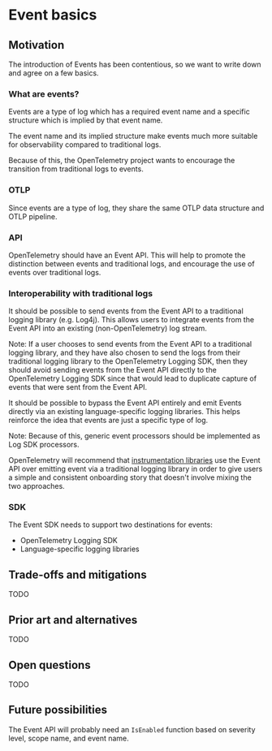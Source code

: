 # Event basics

## Motivation

The introduction of Events has been contentious, so we want to write down and agree on a few basics.

### What are events?

Events are a type of log which has a required event name and a specific structure which is implied by that event name.

The event name and its implied structure make events much more suitable for observability compared to traditional logs.

Because of this, the OpenTelemetry project wants to encourage the transition from traditional logs to events.

### OTLP

Since events are a type of log, they share the same OTLP data structure and OTLP pipeline.

### API

OpenTelemetry should have an Event API. This will help to promote the distinction between events and traditional logs,
and encourage the use of events over traditional logs.

### Interoperability with traditional logs

It should be possible to send events from the Event API to a traditional logging library (e.g. Log4j).
This allows users to integrate events from the Event API into an existing (non-OpenTelemetry) log stream.

Note: If a user chooses to send events from the Event API to a traditional logging library, and they have
also chosen to send the logs from their traditional logging library to the OpenTelemetry Logging SDK, then they should
avoid sending events from the Event API directly to the OpenTelemetry Logging SDK since that would lead to duplicate
capture of events that were sent from the Event API.

It should be possible to bypass the Event API entirely and emit Events directly via an existing language-specific logging libraries.
This helps reinforce the idea that events are just a specific type of log.

Note: Because of this, generic event processors should be implemented as Log SDK processors.

OpenTelemetry will recommend that
[instrumentation libraries](https://github.com/open-telemetry/opentelemetry-specification/blob/main/specification/glossary.md#instrumentation-library)
use the Event API over emitting event via a traditional logging library in order to give users a simple and consistent
onboarding story that doesn't involve mixing the two approaches.

### SDK

The Event SDK needs to support two destinations for events:

* OpenTelemetry Logging SDK
* Language-specific logging libraries

## Trade-offs and mitigations

TODO

## Prior art and alternatives

TODO

## Open questions

TODO

## Future possibilities

The Event API will probably need an `IsEnabled` function based on severity level, scope name, and event name.
